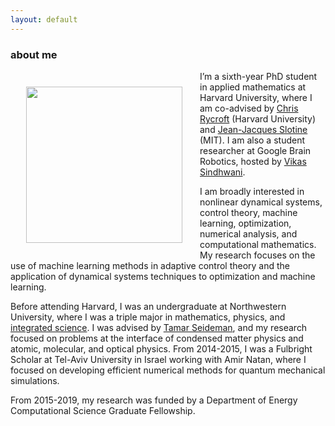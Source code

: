 ```yaml
---
layout: default
---
```

### about me
<img src="../images/me.jpg" width="250" align="left" style="padding: 25px">

I’m a sixth-year PhD student in applied mathematics at Harvard University, where I am co-advised by [Chris Rycroft](http://people.seas.harvard.edu/~chr/research/) (Harvard University) and [Jean-Jacques Slotine](http://web.mit.edu/nsl/www/) (MIT). I am also a student researcher at Google Brain Robotics, hosted by [Vikas Sindhwani](https://vikas.sindhwani.org/). 

I am broadly interested in nonlinear dynamical systems, control theory, machine learning, optimization, numerical analysis, and computational mathematics. My research focuses on the use of machine learning methods in adaptive control theory and the application of dynamical systems techniques to optimization and machine learning.

Before attending Harvard, I was an undergraduate at Northwestern University, where I was a triple major in mathematics, physics, and [integrated science](https://isp.northwestern.edu/). I was advised by [Tamar Seideman](https://sites.northwestern.edu/seideman/), and my research focused on problems at the interface of condensed matter physics and atomic, molecular, and optical physics. From 2014-2015, I was a Fulbright Scholar at Tel-Aviv University in Israel working with Amir Natan, where I focused on developing efficient numerical methods for quantum mechanical simulations.

From 2015-2019, my research was funded by a Department of Energy Computational Science Graduate Fellowship.
